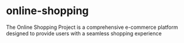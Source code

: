 # online-shopping
The Online Shopping Project is a comprehensive e-commerce platform designed to provide users with a seamless shopping experience
